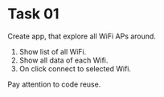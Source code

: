 # Task 01

Create app, that explore all WiFi APs around. 

1. Show list of all WiFi.
2. Show all data of each Wifi.
3. On click connect to selected Wifi.

Pay attention to code reuse. 